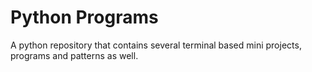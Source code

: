 # Python Programs
A python repository that contains several terminal based mini projects, programs and patterns as well.
